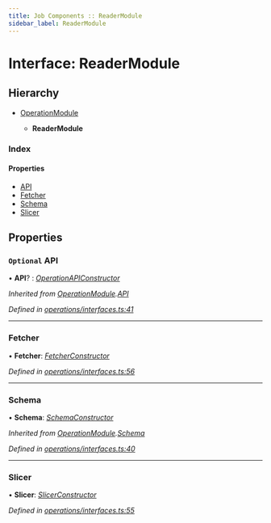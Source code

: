 ```yaml
---
title: Job Components :: ReaderModule
sidebar_label: ReaderModule
---
```


# Interface: ReaderModule

## Hierarchy

* [OperationModule](operationmodule.md)

  * **ReaderModule**

### Index

#### Properties

* [API](readermodule.md#optional-api)
* [Fetcher](readermodule.md#fetcher)
* [Schema](readermodule.md#schema)
* [Slicer](readermodule.md#slicer)

## Properties

### `Optional` API

• **API**? : *[OperationAPIConstructor](../overview.md#operationapiconstructor)*

*Inherited from [OperationModule](operationmodule.md).[API](operationmodule.md#optional-api)*

*Defined in [operations/interfaces.ts:41](https://github.com/terascope/teraslice/blob/6e018493/packages/job-components/src/operations/interfaces.ts#L41)*

___

###  Fetcher

• **Fetcher**: *[FetcherConstructor](../overview.md#fetcherconstructor)*

*Defined in [operations/interfaces.ts:56](https://github.com/terascope/teraslice/blob/6e018493/packages/job-components/src/operations/interfaces.ts#L56)*

___

###  Schema

• **Schema**: *[SchemaConstructor](../overview.md#schemaconstructor)*

*Inherited from [OperationModule](operationmodule.md).[Schema](operationmodule.md#schema)*

*Defined in [operations/interfaces.ts:40](https://github.com/terascope/teraslice/blob/6e018493/packages/job-components/src/operations/interfaces.ts#L40)*

___

###  Slicer

• **Slicer**: *[SlicerConstructor](../overview.md#slicerconstructor)*

*Defined in [operations/interfaces.ts:55](https://github.com/terascope/teraslice/blob/6e018493/packages/job-components/src/operations/interfaces.ts#L55)*
